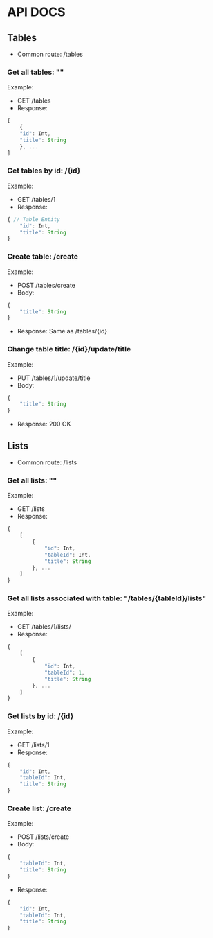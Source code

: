 # API DOCS

## Tables

- Common route: /tables

### Get all tables: ""
Example: 
- GET /tables
- Response:  
```javascript
[
    {  
    "id": Int,  
    "title": String  
    }, ...
]
```

### Get tables by id: /{id}
Example:
- GET /tables/1
- Response:
```javascript
{ // Table Entity
    "id": Int,
    "title": String
}
```

### Create table: /create
Example:
- POST /tables/create
- Body: 
```javascript
{
    "title": String
}
```
- Response:
Same as /tables/{id}

### Change table title: /{id}/update/title
Example:
- PUT /tables/1/update/title
- Body:
```javascript
{
    "title": String
}
```
- Response: 200 OK

## Lists

- Common route: /lists

### Get all lists: ""
Example:
- GET /lists
- Response:
```javascript
{
    [
        {
            "id": Int,
            "tableId": Int,
            "title": String
        }, ...
    ]
}
```

### Get all lists associated with table: "/tables/{tableId}/lists"
Example:
- GET /tables/1/lists/
- Response:
```javascript
{
    [
        {
            "id": Int,
            "tableId": 1,
            "title": String
        }, ...
    ]
}
```

### Get lists by id: /{id}
Example:
- GET /lists/1
- Response:
```javascript
{
    "id": Int,
    "tableId": Int,
    "title": String
}
```

### Create list: /create
Example:
- POST /lists/create
- Body:
```javascript
{
    "tableId": Int,
    "title": String
}
```
- Response:
```javascript
{
    "id": Int,
    "tableId": Int,
    "title": String
}
```